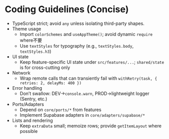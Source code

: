 # Coding Guidelines (Concise)

- TypeScript strict; avoid `any` unless isolating third-party shapes.
- Theme usage
  - Import `colorSchemes` and `useAppTheme()`; avoid dynamic `require` where不要
  - Use `textStyles` for typography (e.g., `textStyles.body`, `textStyles.h3`)
- UI state
  - Keep feature-specific UI state under `src/features/...`; `shared/state` is for cross-cutting only
- Network
  - Wrap remote calls that can transiently fail with `withRetry(task, { retries: 2, delayMs: 400 })`
- Error handling
  - Don’t swallow: DEV→`console.warn`, PROD→lightweight logger (Sentry, etc.)
- Ports/Adapters
  - Depend on `core/ports/*` from features
  - Implement Supabase adapters in `core/adapters/supabase/*`
- Lists and rendering
  - Keep `extraData` small; memoize rows; provide `getItemLayout` where possible
